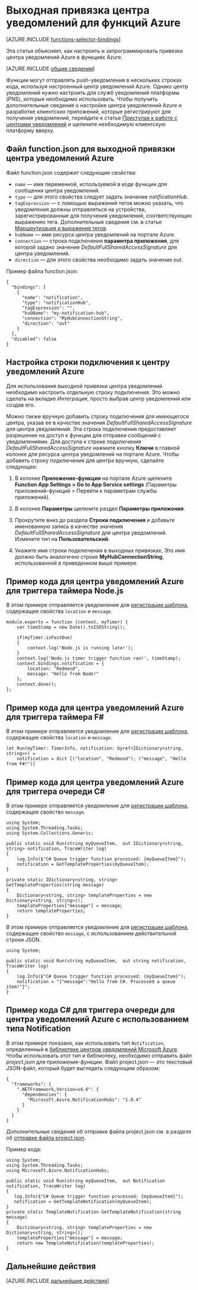 <properties
	pageTitle="Выходная привязка центра уведомлений для функций Azure | Microsoft Azure"
	description="Узнайте, как использовать привязки центра уведомлений Azure в функциях Azure."
	services="functions"
	documentationCenter="na"
	authors="wesmc7777"
	manager="erikre"
	editor=""
	tags=""
	keywords="функции azure, функции, обработка событий, динамические вычисления, независимая архитектура"/>

<tags
	ms.service="functions"
	ms.devlang="multiple"
	ms.topic="reference"
	ms.tgt_pltfrm="multiple"
	ms.workload="na"
	ms.date="08/19/2016"
	ms.author="wesmc"/>

# Выходная привязка центра уведомлений для функций Azure

[AZURE.INCLUDE [functions-selector-bindings](../../includes/functions-selector-bindings.md)]

Эта статья объясняет, как настроить и запрограммировать привязки центра уведомлений Azure в функциях Azure.

[AZURE.INCLUDE [общие сведения](../../includes/functions-bindings-intro.md)]

Функции могут отправлять push-уведомления в нескольких строках кода, используя настроенный центр уведомлений Azure. Однако центр уведомлений нужно настроить для служб уведомлений платформы (PNS), которые необходимо использовать. Чтобы получить дополнительные сведения о настройке центра уведомлений Azure и разработке клиентских приложений, которые регистрируют для получения уведомлений, перейдите к статье [Приступая к работе с центрами уведомлений](../notification-hubs/notification-hubs-windows-store-dotnet-get-started-wns-push-notification.md) и щелкните необходимую клиентскую платформу вверху.

## Файл function.json для выходной привязки центра уведомлений Azure

Файл function.json содержит следующие свойства:

- `name` — имя переменной, используемой в коде функции для сообщения центра уведомлений.
- `type` — для этого свойства следует задать значение *notificationHub*.
- `tagExpression` — с помощью выражений тегов можно указать, что уведомления должны отправляться на устройства, зарегистрированные для получения уведомлений, соответствующих выражению тега. Дополнительные сведения см. в статье [Маршрутизация и выражения тегов](../notification-hubs/notification-hubs-tags-segment-push-message.md).
- `hubName` — имя ресурса центра уведомлений на портале Azure.
- `connection` — строка подключения **параметра приложения**, для которой задано значение *DefaultFullSharedAccessSignature* для центра уведомлений.
- `direction` — для этого свойства необходимо задать значение *out*.
 
Пример файла function.json:

	{
	  "bindings": [
	    {
	      "name": "notification",
	      "type": "notificationHub",
	      "tagExpression": "",
	      "hubName": "my-notification-hub",
	      "connection": "MyHubConnectionString",
	      "direction": "out"
	    }
	  ],
	  "disabled": false
	}

## Настройка строки подключения к центру уведомлений Azure

Для использования выходной привязки центра уведомлений необходимо настроить отдельную строку подключения. Это можно сделать на вкладке *Интеграция*, просто выбрав центр уведомлений или создав его.

Можно также вручную добавить строку подключения для имеющегося центра, указав ее в качестве значения *DefaultFullSharedAccessSignature* для центра уведомлений. Эта строка подключения предоставляет разрешение на доступ к функции для отправки сообщений с уведомлениями. Для доступа к строке подключения *DefaultFullSharedAccessSignature* нажмите кнопку **Ключи** в главной колонке для ресурса центра уведомлений на портале Azure. Чтобы добавить строку подключения для центра вручную, сделайте следующее:

1. В колонке **Приложение-функция** на портале Azure щелкните **Function App Settings > Go to App Service settings** (Параметры приложений-функций > Перейти к параметрам службы приложений).

2. В колонке **Параметры** щелкните раздел **Параметры приложения**.

3. Прокрутите вниз до раздела **Строки подключения** и добавьте именованную запись в качестве значения *DefaultFullSharedAccessSignature* для центра уведомлений. Измените тип на **Пользовательский**.
4. Укажите имя строки подключения в выходных привязках, Это имя должно быть аналогично строке **MyHubConnectionString**, использованной в приведенном выше примере.

## Пример кода для центра уведомлений Azure для триггера таймера Node.js 

В этом примере отправляется уведомление для [регистрации шаблона](../notification-hubs/notification-hubs-templates-cross-platform-push-messages.md), содержащее свойства `location` и `message`.

	module.exports = function (context, myTimer) {
	    var timeStamp = new Date().toISOString();
	   
	    if(myTimer.isPastDue)
	    {
	        context.log('Node.js is running late!');
	    }
	    context.log('Node.js timer trigger function ran!', timeStamp);  
	    context.bindings.notification = {
	        location: "Redmond",
	        message: "Hello from Node!"
	    };
	    context.done();
	};

## Пример кода для центра уведомлений Azure для триггера таймера F#

В этом примере отправляется уведомление для [регистрации шаблона](../notification-hubs/notification-hubs-templates-cross-platform-push-messages.md), содержащее свойства `location` и `message`.

	let Run(myTimer: TimerInfo, notification: byref<IDictionary<string, string>>) =
	    notification = dict [("location", "Redmond"); ("message", "Hello from F#!")]

## Пример кода для центра уведомлений Azure для триггера очереди C#

В этом примере отправляется уведомление для [регистрации шаблона](../notification-hubs/notification-hubs-templates-cross-platform-push-messages.md), содержащее свойство `message`.


	using System;
	using System.Threading.Tasks;
	using System.Collections.Generic;
	 
	public static void Run(string myQueueItem,  out IDictionary<string, string> notification, TraceWriter log)
	{
	    log.Info($"C# Queue trigger function processed: {myQueueItem}");
        notification = GetTemplateProperties(myQueueItem);
	}
	 
	private static IDictionary<string, string> GetTemplateProperties(string message)
	{
	    Dictionary<string, string> templateProperties = new Dictionary<string, string>();
	    templateProperties["message"] = message;
	    return templateProperties;
	}

В этом примере отправляется уведомление для [регистрации шаблона](../notification-hubs/notification-hubs-templates-cross-platform-push-messages.md), содержащее свойство `message`, с использованием действительной строки JSON.

	using System;
	 
	public static void Run(string myQueueItem,  out string notification, TraceWriter log)
	{
		log.Info($"C# Queue trigger function processed: {myQueueItem}");
		notification = "{"message":"Hello from C#. Processed a queue item!"}";
	}

## Пример кода C# для триггера очереди для центра уведомлений Azure с использованием типа Notification

В этом примере показано, как использовать тип `Notification`, определенный в [библиотеке центров уведомлений Microsoft Azure](https://www.nuget.org/packages/Microsoft.Azure.NotificationHubs/). Чтобы использовать этот тип и библиотеку, необходимо отправить файл *project.json* для приложения-функции. Файл project.json — это текстовый JSON-файл, который будет выглядеть следующим образом:

	{
	  "frameworks": {
	    ".NETFramework,Version=v4.6": {
	      "dependencies": {
	        "Microsoft.Azure.NotificationHubs": "1.0.4"
	      }
	    }
	  }
	}

Дополнительные сведения об отправке файла project.json см. в разделе об [отправке файла project.json](functions-reference.md#fileupdate).

Пример кода:

	using System;
	using System.Threading.Tasks;
	using Microsoft.Azure.NotificationHubs;
	 
	public static void Run(string myQueueItem,  out Notification notification, TraceWriter log)
	{
	   log.Info($"C# Queue trigger function processed: {myQueueItem}");
	   notification = GetTemplateNotification(myQueueItem);
	}
	private static TemplateNotification GetTemplateNotification(string message)
	{
	    Dictionary<string, string> templateProperties = new Dictionary<string, string>();
	    templateProperties["message"] = message;
	    return new TemplateNotification(templateProperties);
	}

## Дальнейшие действия

[AZURE.INCLUDE [дальнейшие действия](../../includes/functions-bindings-next-steps.md)]

<!---HONumber=AcomDC_0921_2016-->
